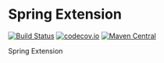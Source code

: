 # Spring Extension
[![Build Status](https://travis-ci.org/XDean/spring-ex.svg?branch=master)](https://travis-ci.org/XDean/spring-ex)
[![codecov.io](http://codecov.io/github/XDean/spring-ex/coverage.svg?branch=master)](https://codecov.io/gh/XDean/spring-ex/branch/master)
[![Maven Central](https://maven-badges.herokuapp.com/maven-central/com.github.XDean/spring-ex/badge.svg)](https://maven-badges.herokuapp.com/maven-central/com.github.XDean/spring-ex)

Spring Extension